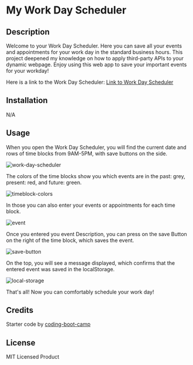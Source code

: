 # My Work Day Scheduler

## Description

Welcome to your Work Day Scheduler.
Here you can save all your events and appointments for your work day in the standard business hours.
This project deepened my knowledge on how to apply third-party APIs to your dynamic webpage.
Enjoy using this web app to save your important events for your workday!

Here is a link to the Work Day Scheduler: [Link to Work Day Scheduler](https://github.com/yago-pixel/modulo5.git)

## Installation

N/A

## Usage

When you open the Work Day Scheduler, you will find the current date and rows of time blocks from 9AM-5PM, with save buttons on the side.

![work-day-scheduler](https://github.com/yago-pixel/my-work-day-scheduler/assets/129299589/c38c9297-8b39-457e-9c0f-f4b0b8051c2e)

The colors of the time blocks show you which events are in the past: grey, present: red, and future: green.

![timeblock-colors](https://github.com/yago-pixel/my-work-day-scheduler/assets/129299589/a18333ed-2029-4eba-908a-f1daae7d22a9)

In those you can also enter your events or appointments for each time block.

![event](https://github.com/yago-pixel/my-work-day-scheduler/assets/129299589/d5d1fa35-de0d-4cda-83ad-6eb0a63dbad3)

Once you entered you event Description, you can press on the save Button on the right of the time block, which saves the event.

![save-button](https://github.com/yago-pixel/my-work-day-scheduler/assets/129299589/9daa8821-ba8b-4903-af35-bbd6dbe1e096)

On the top, you will see a message displayed, which confirms that the entered event was saved in the localStorage.

![local-storage](https://github.com/yago-pixelmy-work-day-scheduler/assets/129299589/2f863cbc-e751-4d65-a9f6-c1f8d25abc24)

That's all! Now you can comfortably schedule your work day!



## Credits

Starter code by [coding-boot-camp](https://github.com/coding-boot-camp/crispy-octo-meme)

## License

MIT Licensed Product
